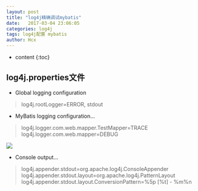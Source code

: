 ```yaml
---
layout: post
title: "log4j精确调试mybatis"
date:   2017-03-04 23:06:05
categories: log4j
tags: log4j配置 mybatis
author: Hcx
---
```


* content
{:toc}

## log4j.properties文件

* Global logging configuration

 > log4j.rootLogger=ERROR, stdout

*  MyBatis logging configuration...

 > log4j.logger.com.web.mapper.TestMapper=TRACE
   log4j.logger.com.web.mapper=DEBUG

![](http://chunxinhou.github.io/images/log4j-mybatis.png)

* Console output...

 > log4j.appender.stdout=org.apache.log4j.ConsoleAppender
    log4j.appender.stdout.layout=org.apache.log4j.PatternLayout
 log4j.appender.stdout.layout.ConversionPattern=%5p [%t] - %m%n
